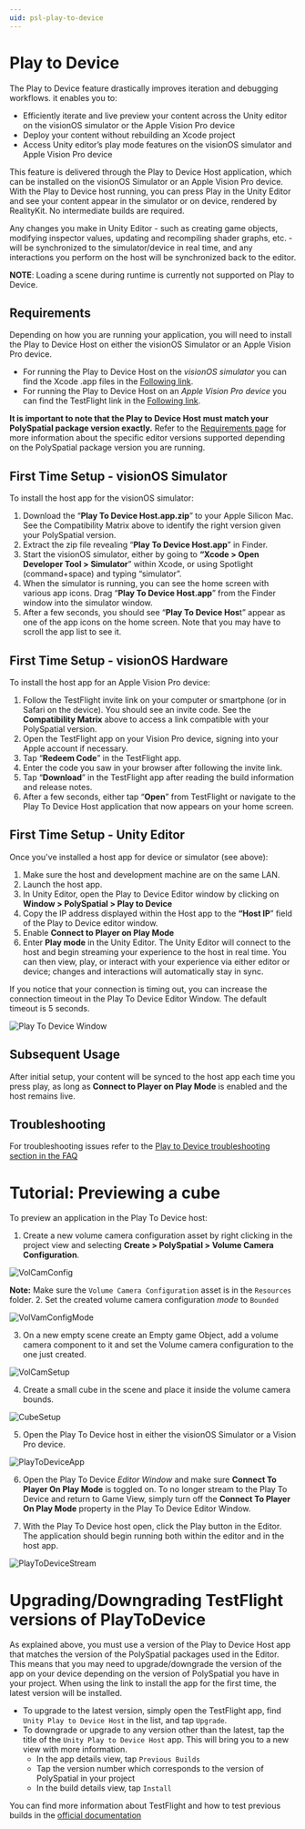 ```yaml
---
uid: psl-play-to-device
---
```


# Play to Device
The Play to Device feature drastically improves iteration and debugging workflows. it enables you to:

* Efficiently iterate and live preview your content across the Unity editor on the visionOS simulator or the Apple Vision Pro device
* Deploy your content without rebuilding an Xcode project
* Access Unity editor’s play mode features on the visionOS simulator and Apple Vision Pro device

This feature is delivered through the Play to Device Host application, which can be installed on the visionOS Simulator or an Apple Vision Pro device. With the Play to Device host running, you can press Play in the Unity Editor and see your content appear in the simulator or on device, rendered by RealityKit. No intermediate builds are required.

 Any changes you make in Unity Editor - such as creating game objects, modifying inspector values, updating and recompiling shader graphs, etc. - will be synchronized to the simulator/device in real time, and any interactions you perform on the host will be synchronized back to the editor.

**NOTE**: Loading a scene during runtime is currently not supported on Play to Device.

## Requirements
Depending on how you are running your application, you will need to install the Play to Device Host on either the visionOS Simulator or an Apple Vision Pro device. 

* For running the Play to Device Host on the _visionOS simulator_ you can find the Xcode .app files in the [Following link](https://drive.google.com/drive/u/0/folders/1ZmWoS6NhrrmvabYia79hlvbyPV1mUN2p).
* For running the Play to Device Host on an _Apple Vision Pro device_ you can find the TestFlight link in the [Following link](https://testflight.apple.com/join/FVMH8aiG).

**It is important to note that the Play to Device Host must match your PolySpatial package version exactly.** Refer to the [Requirements page](Requirements.md#requirements) for more information about the specific editor versions supported depending on the PolySpatial package version you are running.

## First Time Setup - visionOS Simulator
To install the host app for the visionOS simulator:

1. Download the “**Play To Device Host.app.zip**” to your Apple Silicon Mac. See the Compatibility Matrix above to identify the right version given your PolySpatial version. 
2. Extract the zip file revealing “**Play To Device Host.app**” in Finder.
3. Start the visionOS simulator, either by going to **“Xcode > Open Developer Tool > Simulator**” within Xcode, or using Spotlight (command+space) and typing “simulator”.
4. When the simulator is running, you can see the home screen with various app icons. Drag “**Play To Device Host.app**” from the Finder window into the simulator window.
5. After a few seconds, you should see “**Play To Device Hos**t” appear as one of the app icons on the home screen. Note that you may have to scroll the app list to see it.


## First Time Setup - visionOS Hardware
To install the host app for an Apple Vision Pro device:

1. Follow the TestFlight invite link on your computer or smartphone (or in Safari on the device). You should see an invite code. See the **Compatibility Matrix** above to access a link compatible with your PolySpatial version. 
2. Open the TestFlight app on your Vision Pro device, signing into your Apple account if necessary.
3. Tap “**Redeem Code**” in the TestFlight app.
4. Enter the code you saw in your browser after following the invite link.
5. Tap “**Download**” in the TestFlight app after reading the build information and release notes.
6. After a few seconds, either tap “**Open**” from TestFlight or navigate to the Play To Device Host application that now appears on your home screen.


## First Time Setup - Unity Editor
Once you've installed a host app for device or simulator (see above):

1. Make sure the host and development machine are on the same LAN.
2. Launch the host app. 
3. In Unity Editor, open the Play to Device Editor window by clicking on  \
**Window > PolySpatial > Play to Device**
4. Copy the IP address displayed within the Host app to the **“Host IP**” field of the Play to Device editor window.
5. Enable **Connect to Player on Play Mode**
6. Enter **Play mode** in the Unity Editor. The Unity Editor will connect to the host and begin streaming your experience to the host in real time. You can then view, play, or interact with your experience via either editor or device; changes and interactions will automatically stay in sync. 

If you notice that your connection is timing out, you can increase the connection timeout in the Play To Device Editor Window. The default timeout is 5 seconds.

![Play To Device Window](images/PlayToDevice/PlayToDeviceWindow.png)

## Subsequent Usage

After initial setup, your content will be synced to the host app each time you press play, as long as **Connect to Player on Play Mode** is enabled and the host remains live. 

## Troubleshooting
For troubleshooting issues refer to the [Play to Device troubleshooting section in the FAQ](FAQ.md#play-to-device-host)

# Tutorial: Previewing a cube

To preview an application in the Play To Device host:

1. Create a new volume camera configuration asset by right clicking in the project view and selecting **Create > PolySpatial > Volume Camera Configuration**.

![VolCamConfig](images/PlayToDevice/1.CreateVolumeCameraConfiguration.png)

**Note:** Make sure the `Volume Camera Configuration` asset is in the `Resources` folder.
2. Set the created volume camera configuration _mode_ to `Bounded`

![VolVamConfigMode](images/PlayToDevice/2.SetVolumeCameraConfigurationMode.png)

3. On a new empty scene create an Empty game Object, add a volume camera component to it and set the Volume camera configuration to the one just created.

![VolCamSetup](images/PlayToDevice/3.VolumeCameraSetup.gif)

4. Create a small cube in the scene and place it inside the volume camera bounds.

![CubeSetup](images/PlayToDevice/4.CreateContentInsideVolumeCamera.gif)

5. Open the Play To Device host in either the visionOS Simulator or a Vision Pro device.

![PlayToDeviceApp](images/PlayToDevice/5.PlayToDeviceSimulator.png)

6. Open the Play To Device _Editor Window_ and make sure **Connect To Player On Play Mode** is toggled on. To no longer stream to the Play To Device and return to Game View, simply turn off the **Connect To Player On Play Mode** property in the Play To Device Editor Window.

7. With the Play To Device host open, click the Play button in the Editor. The application should begin running both within the editor and in the host app.

![PlayToDeviceStream](images/PlayToDevice/6.PlayToDeviceStream.gif)

# Upgrading/Downgrading TestFlight versions of PlayToDevice

As explained above, you must use a version of the Play to Device Host app that matches the version of the PolySpatial packages used in the Editor. This means that you may need to upgrade/downgrade the version of the app on your device depending on the version of PolySpatial you have in your project. When using the link to install the app for the first time, the latest version will be installed.
- To upgrade to the latest version, simply open the TestFlight app, find `Unity Play to Device Host` in the list, and tap `Upgrade`.
- To downgrade or upgrade to any version other than the latest, tap the title of the `Unity Play to Device Host` app. This will bring you to a new view with more information.
    - In the app details view, tap `Previous Builds`
    - Tap the version number which corresponds to the version of PolySpatial in your project
    - In the build details view, tap `Install`

You can find more information about TestFlight and how to test previous builds in the [official documentation](https://testflight.apple.com/#testing-previous-builds)

